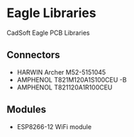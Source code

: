# Eagle Libraries
CadSoft Eagle PCB Libraries

## Connectors
* HARWIN Archer M52-5151045
* AMPHENOL T821M120A1S100CEU -B
* AMPHENOL T821120A1R100CEU

## Modules
* ESP8266-12 WiFi module

